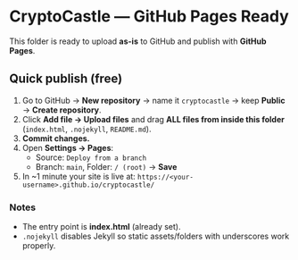 # CryptoCastle — GitHub Pages Ready

This folder is ready to upload **as-is** to GitHub and publish with **GitHub Pages**.

## Quick publish (free)
1. Go to GitHub → **New repository** → name it `cryptocastle` → keep **Public** → **Create repository**.
2. Click **Add file → Upload files** and drag **ALL files from inside this folder** (`index.html`, `.nojekyll`, `README.md`).
3. **Commit changes.**
4. Open **Settings → Pages**:
   - Source: `Deploy from a branch`
   - Branch: `main`, Folder: `/ (root)` → **Save**
5. In ~1 minute your site is live at:
   `https://<your-username>.github.io/cryptocastle/`

### Notes
- The entry point is **index.html** (already set). 
- `.nojekyll` disables Jekyll so static assets/folders with underscores work properly.
